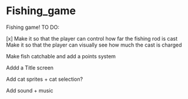 # Fishing_game
Fishing game!
TO DO:

[x] Make it so that the player can control how far the fishing rod is cast
Make it so that the player can visually see how much the cast is charged

Make fish catchable and add a points system

Addd a Title screen

Add cat sprites + cat selection?

Add sound + music


